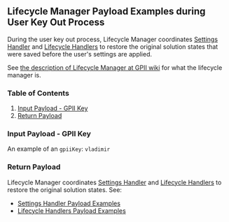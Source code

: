 ## Lifecycle Manager Payload Examples during User Key Out Process

During the user key out process, Lifecycle Manager coordinates [Settings Handler](https://wiki.gpii.net/w/Settings_Handler) and [Lifecycle Handlers](https://wiki.gpii.net/w/Lifecycle_Handler) to restore the original solution states that were saved before the user's settings are applied.

See [the description of Lifecycle Manager at GPII wiki](https://wiki.gpii.net/w/Architecture_Overview#Lifecycle_Manager) for what the lifecycle manager is.

### Table of Contents
1. [Input Payload - GPII Key](#user-content-input-payload---gpii-key)
2. [Return Payload](#user-content-return-payload)

### Input Payload - GPII Key

An example of an `gpiiKey`: `vladimir`

### Return Payload
Lifecycle Manager coordinates [Settings Handler](https://wiki.gpii.net/w/Settings_Handler) and [Lifecycle Handlers](https://wiki.gpii.net/w/Lifecycle_Handler) to restore the original solution states. See:

* [Settings Handler Payload Examples](SettingsHandler.md)
* [Lifecycle Handlers Payload Examples](LifecycleHandlers.md)
